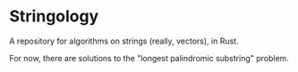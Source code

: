 Stringology
===========

A repository for algorithms on strings (really, vectors), in Rust.

For now, there are solutions to the "longest palindromic substring"
problem.

